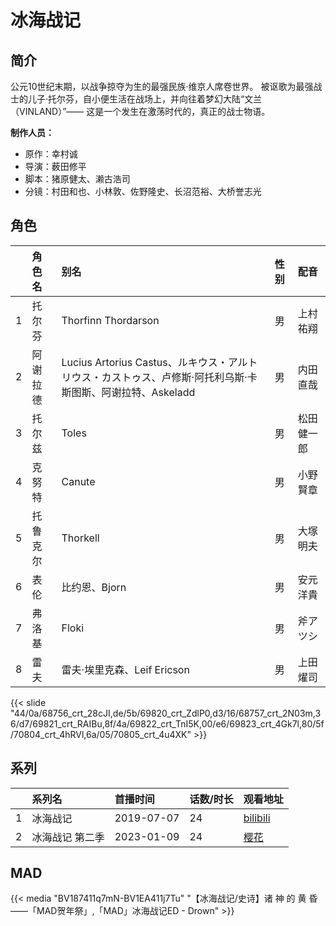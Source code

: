 # 冰海战记


## 简介

公元10世纪末期，以战争掠夺为生的最强民族·维京人席卷世界。
被讴歌为最强战士的儿子·托尔芬，自小便生活在战场上，并向往着梦幻大陆“文兰（VINLAND）”——
这是一个发生在激荡时代的，真正的战士物语。

**制作人员：**
- 原作：幸村诚
- 导演：薮田修平
- 脚本：猪原健太、濑古浩司
- 分镜：村田和也、小林敦、佐野隆史、长沼范裕、大桥誉志光

## 角色

|     |   角色名   |   别名  | 性别 |  配音  |
|:--- |:------  |:----      |:---  |:--   |
| 1 | 托尔芬 | Thorfinn Thordarson | 男 | 上村祐翔 |
| 2 | 阿谢拉德 | Lucius Artorius Castus、ルキウス・アルトリウス・カストゥス、卢修斯·阿托利乌斯·卡斯图斯、阿谢拉特、Askeladd | 男 | 内田直哉 |
| 3 | 托尔兹 | Toles | 男 | 松田健一郎 |
| 4 | 克努特 | Canute | 男 | 小野賢章 |
| 5 | 托鲁克尔 | Thorkell | 男 | 大塚明夫 |
| 6 | 表伦 | 比约恩、Bjorn | 男 | 安元洋貴 |
| 7 | 弗洛基 | Floki | 男 | 斧アツシ |
| 8 | 雷夫 | 雷夫·埃里克森、Leif Ericson | 男 | 上田燿司 |

{{< slide "44/0a/68756_crt_28cJI,de/5b/69820_crt_ZdlP0,d3/16/68757_crt_2N03m,36/d7/69821_crt_RAIBu,8f/4a/69822_crt_TnI5K,00/e6/69823_crt_4Gk7l,80/5f/70804_crt_4hRVl,6a/05/70805_crt_4u4XK" >}}

## 系列

|     |   系列名   |   首播时间  | 话数/时长  | 观看地址 |
|:---  |:------    |:----      |:---       |:---  |
| 1 | 冰海战记 | 2019-07-07 | 24 | [bilibili](https://www.bilibili.com/bangumi/play/ss27395)  |
| 2 | 冰海战记 第二季 | 2023-01-09 | 24 | [樱花](https://www.cykz.net/vodplay/binghaizhanjidierji-1-1/)  |


## MAD

{{< media  "BV187411q7mN-BV1EA411j7Tu"
"【冰海战记/史诗】诸 神 的 黄 昏——「MAD贺年祭」,「MAD」冰海战记ED - Drown"  >}}
